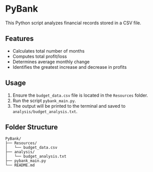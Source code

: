 # PyBank

This Python script analyzes financial records stored in a CSV file.

## Features
- Calculates total number of months
- Computes total profit/loss
- Determines average monthly change
- Identifies the greatest increase and decrease in profits

## Usage
1. Ensure the `budget_data.csv` file is located in the `Resources` folder.
2. Run the script `pybank_main.py`.
3. The output will be printed to the terminal and saved to `analysis/budget_analysis.txt`.

## Folder Structure
```
PyBank/
├── Resources/
│   └── budget_data.csv
├── analysis/
│   └── budget_analysis.txt
├── pybank_main.py
└── README.md
```
